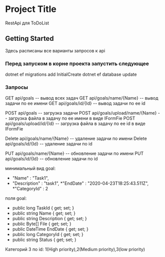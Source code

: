 # Project Title

RestApi для ToDoList

## Getting Started

Здесь расписаны все варианты запросов к api

### Перед запуском в корне проекта запустить следующее

dotnet ef migrations add InitialCreate
dotnet ef database update

### Запросы

GET api/goals -- вывод всех задач
GET api/goals/name/{Name} -- вывод задачи по ее имени
GET api/goals/id/{Id} -- вывод задачи по ее id

POST api/goals -- загрузка задачи
POST api/goals/upload/name/{Name} -- загрузка файла в задачу по ее имени в виде IFormFie
POST api/goals/upload/id/{Id} -- загрузка файла в задачу по ее id в виде IFormFie

Delete api/goals/name/{Name} -- удаление задачи по имени
Delete api/goals/id/{Id} -- удаление задачи по id

PUT api/goals/name/{Name} -- обновление задачи по имени
PUT api/goals/id/{Id} -- обновление задачи по id

минимальный вид goal: 

* "Name" : "Task1",
* "Description" : "task1",
*"EndDate" : "2020-04-23T18:25:43.511Z",
*"CategoryId" : 2


поля goal: 
* public long TaskId { get; set; }
* public string Name { get; set; }
* public string Description { get; set; }
* public Byte[] File { get; set; }
* public DateTime EndDate { get; set; }
* public long CategoryId { get; set; }
* public string Status { get; set; }

Категорий 3 по id: 1(High priority),2(Medium priority),3(low priority)
	
